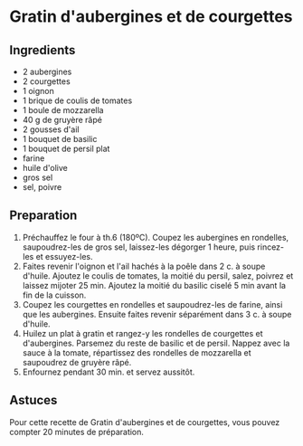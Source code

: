 # Gratin d'aubergines et de courgettes

## Ingredients

* 2 aubergines
* 2 courgettes
* 1 oignon
* 1 brique de coulis de tomates
* 1 boule de mozzarella
* 40 g de gruyère râpé
* 2 gousses d'ail
* 1 bouquet de basilic
* 1 bouquet de persil plat
* farine
* huile d'olive
* gros sel
* sel, poivre

## Preparation

1. Préchauffez le four à th.6 (180ºC). Coupez les aubergines en rondelles, saupoudrez-les de gros sel, laissez-les dégorger 1 heure, puis rincez-les et essuyez-les.
1. Faites revenir l'oignon et l'ail hachés à la poêle dans 2 c. à soupe d'huile. Ajoutez le coulis de tomates, la moitié du persil, salez, poivrez et laissez mijoter 25 min. Ajoutez la moitié du basilic ciselé 5 min avant la fin de la cuisson.
1. Coupez les courgettes en rondelles et saupoudrez-les de farine, ainsi que les aubergines. Ensuite faites revenir séparément dans 3 c. à soupe d'huile.
1. Huilez un plat à gratin et rangez-y les rondelles de courgettes et d'aubergines. Parsemez du reste de basilic et de persil. Nappez avec la sauce à la tomate, répartissez des rondelles de mozzarella et saupoudrez de gruyère râpé.
1. Enfournez pendant 30 min. et servez aussitôt.

## Astuces
Pour cette recette de Gratin d'aubergines et de courgettes, vous pouvez compter 20 minutes de préparation.
